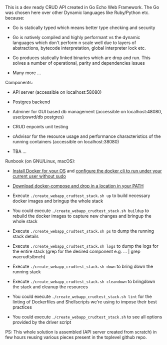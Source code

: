 This is a dev ready CRUD API created in Go Echo Web Framework. The Go was
chosen here over other Dynamic languages like Ruby/Python etc. because:

- Go is statically typed which means better type checking and security

- Go is natively compiled and highly performant vs the dynamic languages
  which don't perform n scale well due to layers of abstractions, bytecode
  interpretation, global interpreter lock etc.

- Go produces statically linked binaries which are drop and run. This solves
  a number of operational, parity and dependencies issues

- Many more ...

Components:

- API server (accessible on localhost:58080)

- Postgres backend 

- Adminer for GUI based db management (accessible on localhost:48080, user/pswrd/db postgres)

- CRUD enpoints unit testing

- cAdvisor for the resource usage and performance characteristics of the
  running containers (accessible on localhost:38080)

- TBA ...

Runbook (on GNU/Linux, macOS):

- [Install Docker for your OS](https://docs.docker.com/get-docker/) and
  [configure the docker cli to run under your current user without sudo](https://docs.docker.com/engine/install/linux-postinstall/#manage-docker-as-a-non-root-user)

- [Download docker-compose and drop in a location in your PATH](https://docs.docker.com/compose/install/)

- Execute `./create_webapp_crudtest_stack.sh up` to build necessary docker
  images and bringup the whole stack

- You could execute `./create_webapp_crudtest_stack.sh buildup` to rebuild the
  docker images to capture new changes and bringup the whole stack

- Execute `./create_webapp_crudtest_stack.sh ps` to dump the running stack
  details

- Execute `./create_webapp_crudtest_stack.sh logs` to dump the logs for the
  entire stack (grep for the desired component e.g. ... | grep wacrudtstbnch)

- Execute `./create_webapp_crudtest_stack.sh down` to bring down the running 
  stack

- Execute `./create_webapp_crudtest_stack.sh cleandown` to bringdown the stack
  and cleanup the resources

- You could execute `./create_webapp_crudtest_stack.sh lint` for the
  linting of Dockerfiles and Shellscripts we're using to impose their best
  practices

- You could execute `./create_webapp_crudtest_stack.sh` to see all options
  provided by the driver script

PS: This whole solution is assembled (API server created from scratch) in few
    hours reusing various pieces present in the toplevel github repo.
